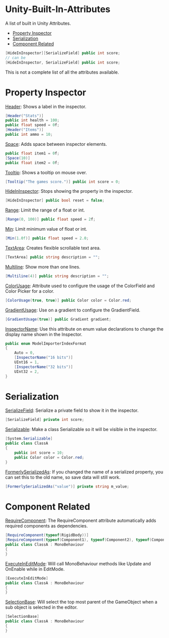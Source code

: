 # Unity-Built-In-Attributes
A list of built in Unity Attributes.
* [Property Inspector](#property-inspector)
* [Serialization](#serialization)
* [Component Related](#component-related)


```c#
[HideInInspector][SerializeField] public int score;
// can be
[HideInInspector, SerializeField] public int score;
```

This is not a complete list of all the attributes available.

# Property Inspector
[Header](https://docs.unity3d.com/ScriptReference/HeaderAttribute.html): 
Shows a label in the inspector.
```c#
[Header("Stats")]
public int health = 100;
public float speed = 0f;
[Header("Items")]
public int ammo = 10;
```

[Space](https://docs.unity3d.com/ScriptReference/SpaceAttribute.html): 
Adds space between inspector elements.
```c#
public float item1 = 0f;
[Space(10)]
public float item2 = 0f;
```

[Tooltip](https://docs.unity3d.com/ScriptReference/TooltipAttribute.html): 
Shows a tooltip on mouse over.
```c#
[Tooltip("The games score.")] public int score = 0;
```

[HideInInspector](https://docs.unity3d.com/ScriptReference/HideInInspector.html): 
Stops showing the property in the inspector.
```c#
[HideInInspector] public bool reset = false;
```

[Range](https://docs.unity3d.com/ScriptReference/RangeAttribute.html): 
Limit the range of a float or int.
```c#
[Range(0, 100)] public float speed = 2f;
```

[Min](https://docs.unity3d.com/ScriptReference/MinAttribute.html): 
Limit minimum value of float or int.
```c#
[Min(1.0f)] public float speed = 2.0;
```

[TextArea](https://docs.unity3d.com/ScriptReference/TextAreaAttribute.html): 
Creates flexible scrollable text area.
```c#
[TextArea] public string description = "";
```

[Multiline](https://docs.unity3d.com/ScriptReference/MultilineAttribute.html): 
Show more than one lines.
```c#
[Multiline(4)] public string description = "";
```

[ColorUsage](https://docs.unity3d.com/ScriptReference/ColorUsageAttribute.html): 
Attribute used to configure the usage of the ColorField and Color Picker for a color.
```c#
[ColorUsage(true, true)] public Color color = Color.red;
```

[GradientUsage](https://docs.unity3d.com/ScriptReference/GradientUsageAttribute.html): 
Use on a gradient to configure the GradientField.
```c#
[GradientUsage(true)] public Gradient gradient;
```

[InspectorName](https://docs.unity3d.com/ScriptReference/InspectorNameAttribute.html): 
Use this attribute on enum value declarations to change the display name shown in the Inspector.
```c#
public enum ModelImporterIndexFormat
{
    Auto = 0,
    [InspectorName("16 bits")]
    UInt16 = 1,
    [InspectorName("32 bits")]
    UInt32 = 2,
}
```

# Serialization
[SerializeField](https://docs.unity3d.com/ScriptReference/SerializeField.html): 
Serialize a private field to show it in the inspector.
```c#
[SerializeField] private int score;
```

[Serializable](https://docs.unity3d.com/ScriptReference/Serializable.html): 
Make a class Serializable so it will be visible in the inspector.
```c#
[System.Serializable]
public class ClassA
{
    public int score = 10;
    public Color color = Color.red;
}
```

[FormerlySerializedAs](https://docs.unity3d.com/ScriptReference/Serialization.FormerlySerializedAsAttribute.html): 
If you changed the name of a serialized property, you can set this to the old name, so save data will still work.
```c#
[FormerlySerializedAs("value")] private string m_value;
```

# Component Related
[RequireComponent](https://docs.unity3d.com/ScriptReference/RequireComponent.html): 
The RequireComponent attribute automatically adds required components as dependencies.
```c#
[RequireComponent(typeof(RigidBody))]
[RequireComponent(typeof(Component1), typeof(Component2), typeof(Component3))]  // You can enter multiple components into attribute.
public class ClassA : MonoBehaviour
{
}
```

[ExecuteInEditMode](https://docs.unity3d.com/ScriptReference/ExecuteInEditMode.html): 
Will call MonoBehaviour methods like Update and OnEnable while in EditMode.
```c#
[ExecuteInEditMode]
public class ClassA : MonoBehaviour
{
}
```

[SelectionBase](https://docs.unity3d.com/ScriptReference/SelectionBaseAttribute.html): 
Will select the top most parent of the GameObject when a sub object is selected in the editor.
```c#
[SelectionBase]
public class ClassA : MonoBehaviour
{
}
```